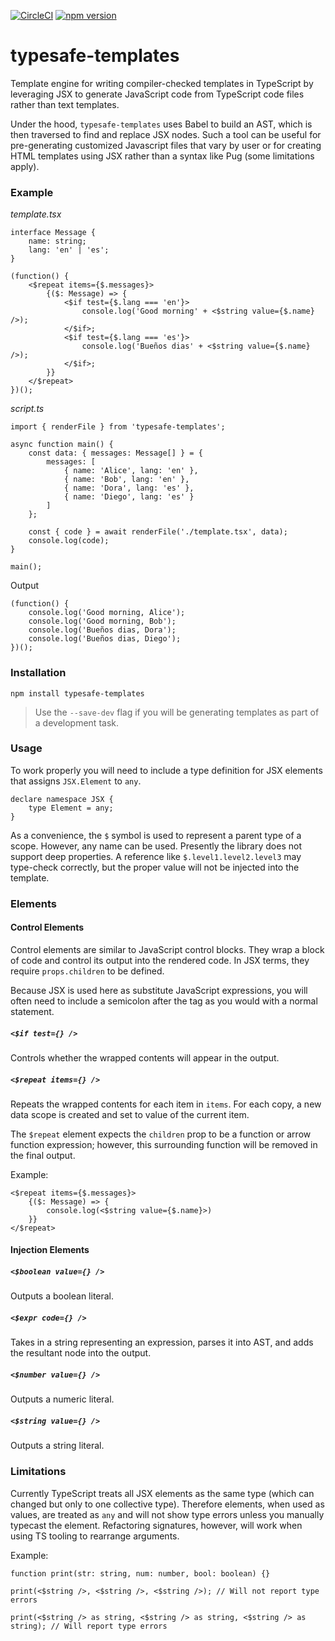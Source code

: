 [![CircleCI](https://circleci.com/gh/mattstrom/typesafe-templates.svg?style=svg)](https://circleci.com/gh/mattstrom/typesafe-templates)
[![npm version](https://badge.fury.io/js/typesafe-templates.svg)](https://badge.fury.io/js/typesafe-templates)

typesafe-templates
====================
Template engine for writing compiler-checked templates in TypeScript by leveraging JSX to generate JavaScript code from 
TypeScript code files rather than text templates.

Under the hood, `typesafe-templates` uses Babel to build an AST, which is then traversed to find and replace JSX nodes.
Such a tool can be useful for pre-generating customized Javascript files that vary by user or for creating HTML templates using
JSX rather than a syntax like Pug (some limitations apply). 

### Example
_template.tsx_
```
interface Message {
    name: string;
    lang: 'en' | 'es';
}

(function() {
    <$repeat items={$.messages}>
        {($: Message) => {
            <$if test={$.lang === 'en'}>
                console.log('Good morning' + <$string value={$.name} />);
            </$if>;
        	<$if test={$.lang === 'es'}>
                console.log('Bueños dias' + <$string value={$.name} />);
            </$if>;
        }}
    </$repeat>
})();
```

_script.ts_
```
import { renderFile } from 'typesafe-templates';

async function main() {
    const data: { messages: Message[] } = {
        messages: [
            { name: 'Alice', lang: 'en' },
            { name: 'Bob', lang: 'en' },
            { name: 'Dora', lang: 'es' },
            { name: 'Diego', lang: 'es' }
        ]
    };
    
    const { code } = await renderFile('./template.tsx', data);
    console.log(code);
}

main();
```

Output
```
(function() {
    console.log('Good morning, Alice');
    console.log('Good morning, Bob');
    console.log('Bueños dias, Dora');
    console.log('Bueños dias, Diego');
})();
```

### Installation

```
npm install typesafe-templates
```

> Use the `--save-dev` flag if you will be generating templates as part of a development task.

### Usage
To work properly you will need to include a type definition for JSX elements that assigns `JSX.Element`
to `any`.

```
declare namespace JSX {
    type Element = any;
}
```

As a convenience, the `$` symbol is used to represent a parent type of a scope. However,
any name can be used. Presently the library does not support deep properties. A reference like
`$.level1.level2.level3` may type-check correctly, but the proper value will not be injected into
the template.

### Elements

#### Control Elements
Control elements are similar to JavaScript control blocks. They wrap a block of code and control
its output into the rendered code. In JSX terms, they require `props.children` to be defined.

Because JSX is used here as substitute JavaScript expressions, you will often need to include
a semicolon after the tag as you would with a normal statement.
##### `<$if test={} />`
Controls whether the wrapped contents will appear in the output.

##### `<$repeat items={} />`
Repeats the wrapped contents for each item in `items`. For each copy, a new data scope is created
and set to value of the current item.

The `$repeat` element expects the `children` prop to be a function or arrow function expression; however, this
surrounding function will be removed in the final output.

Example:
```
<$repeat items={$.messages}>
    {($: Message) => {
    	console.log(<$string value={$.name}>)
    }}
</$repeat>
```

#### Injection Elements
##### `<$boolean value={} />`
Outputs a boolean literal.

##### `<$expr code={} />`
Takes in a string representing an expression, parses it into AST, and adds the resultant node into the output.

##### `<$number value={} />`
Outputs a numeric literal.

##### `<$string value={} />`
Outputs a string literal.

### Limitations
Currently TypeScript treats all JSX elements as the same type (which can changed but only to one collective type). Therefore
elements, when used as values, are treated as `any` and will not show type errors unless you manually
typecast the element. Refactoring signatures, however, will work when using TS tooling to rearrange arguments. 

Example:
```
function print(str: string, num: number, bool: boolean) {}

print(<$string />, <$string />, <$string />); // Will not report type errors

print(<$string /> as string, <$string /> as string, <$string /> as string); // Will report type errors
```
